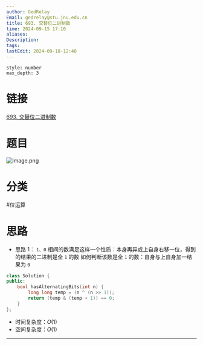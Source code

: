 ```yaml
---
author: GedRelay
Email: gedrelay@stu.jnu.edu.cn
title: 693. 交替位二进制数
time: 2024-09-15 17:10
aliases: 
Description: 
tags: 
lastEdit: 2024-09-18-12:48
---
```


```toc
style: number
max_depth: 3
```

# 链接
[693. 交替位二进制数](https://leetcode.cn/problems/binary-number-with-alternating-bits/) 

# 题目
![image.png](https://ged-pic-bed.oss-cn-guangzhou.aliyuncs.com/img/202409151710404.png)


# 分类
#位运算 

# 思路
- 思路 1：
`1、0` 相间的数满足这样一个性质：本身再异或上自身右移一位，得到的结果的二进制是全 `1` 的数
如何判断该数是全 `1` 的数：自身与上自身加一结果为 `0` 


```cpp
class Solution {
public:
    bool hasAlternatingBits(int n) {
        long long temp = (n ^ (n >> 1));
        return (temp & (temp + 1)) == 0;
    }
};
```


- 时间复杂度：${O\left( 1 \right)  }$ 
- 空间复杂度：${O\left( 1 \right)  }$ 


---

